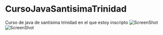 # CursoJavaSantisimaTrinidad
Curso de java de santisima trinidad en el que estoy inscripto
![ScreenShot](https://i.imgur.com/Rubiooi.jpg)<br/>
![ScreenShot](https://i.imgur.com/tF6sQ76.jpg)
